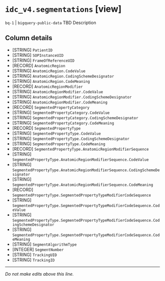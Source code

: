 # `idc_v4.segmentations` [view]
`bq-1` | `bigquery-public-data`
TBD Description

## Column details
* [STRING]    `PatientID`
* [STRING]    `SOPInstanceUID`
* [STRING]    `FrameOfReferenceUID`
* [RECORD]    `AnatomicRegion`
* [STRING]    `AnatomicRegion.CodeValue`
* [STRING]    `AnatomicRegion.CodingSchemeDesignator`
* [STRING]    `AnatomicRegion.CodeMeaning`
* [RECORD]    `AnatomicRegionModifier`
* [STRING]    `AnatomicRegionModifier.CodeValue`
* [STRING]    `AnatomicRegionModifier.CodingSchemeDesignator`
* [STRING]    `AnatomicRegionModifier.CodeMeaning`
* [RECORD]    `SegmentedPropertyCategory`
* [STRING]    `SegmentedPropertyCategory.CodeValue`
* [STRING]    `SegmentedPropertyCategory.CodingSchemeDesignator`
* [STRING]    `SegmentedPropertyCategory.CodeMeaning`
* [RECORD]    `SegmentedPropertyType`
* [STRING]    `SegmentedPropertyType.CodeValue`
* [STRING]    `SegmentedPropertyType.CodingSchemeDesignator`
* [STRING]    `SegmentedPropertyType.CodeMeaning`
* [RECORD]    `SegmentedPropertyType.AnatomicRegionModifierSequence`
* [STRING]    `SegmentedPropertyType.AnatomicRegionModifierSequence.CodeValue`
* [STRING]    `SegmentedPropertyType.AnatomicRegionModifierSequence.CodingSchemeDesignator`
* [STRING]    `SegmentedPropertyType.AnatomicRegionModifierSequence.CodeMeaning`
* [RECORD]    `SegmentedPropertyType.SegmentedPropertyTypeModifierCodeSequence`
* [STRING]    `SegmentedPropertyType.SegmentedPropertyTypeModifierCodeSequence.CodeValue`
* [STRING]    `SegmentedPropertyType.SegmentedPropertyTypeModifierCodeSequence.CodingSchemeDesignator`
* [STRING]    `SegmentedPropertyType.SegmentedPropertyTypeModifierCodeSequence.CodeMeaning`
* [STRING]    `SegmentAlgorithmType`
* [INTEGER]   `SegmentNumber`
* [STRING]    `TrackingUID`
* [STRING]    `TrackingID`

-------------------------------------------------------------------------------
*Do not make edits above this line.*

